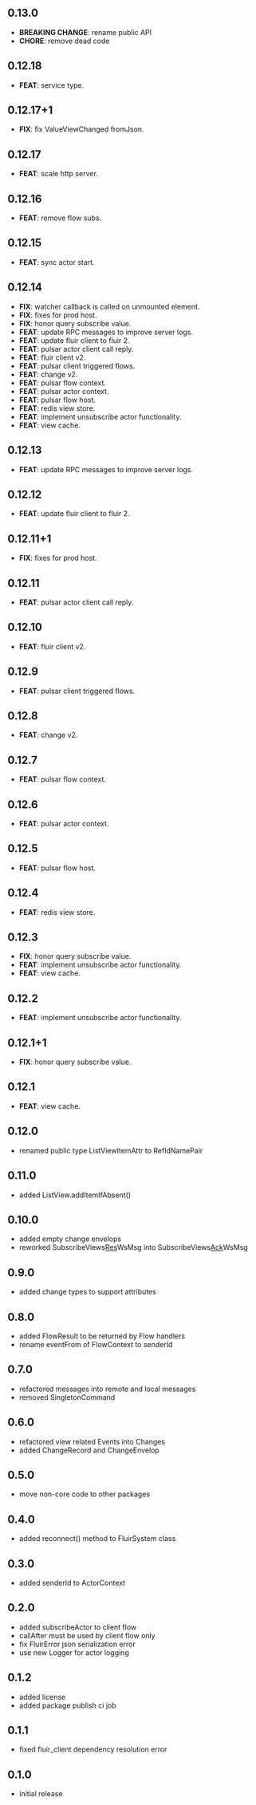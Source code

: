 ## 0.13.0

 - **BREAKING CHANGE**: rename public API
 - **CHORE**: remove dead code

## 0.12.18

 - **FEAT**: service type.

## 0.12.17+1

 - **FIX**: fix ValueViewChanged fromJson.

## 0.12.17

 - **FEAT**: scale http server.

## 0.12.16

 - **FEAT**: remove flow subs.

## 0.12.15

 - **FEAT**: sync actor start.

## 0.12.14

 - **FIX**: watcher callback is called on unmounted element.
 - **FIX**: fixes for prod host.
 - **FIX**: honor query subscribe value.
 - **FEAT**: update RPC messages to improve server logs.
 - **FEAT**: update fluir client to fluir 2.
 - **FEAT**: pulsar actor client call reply.
 - **FEAT**: fluir client v2.
 - **FEAT**: pulsar client triggered flows.
 - **FEAT**: change v2.
 - **FEAT**: pulsar flow context.
 - **FEAT**: pulsar actor context.
 - **FEAT**: pulsar flow host.
 - **FEAT**: redis view store.
 - **FEAT**: implement unsubscribe actor functionality.
 - **FEAT**: view cache.

## 0.12.13

 - **FEAT**: update RPC messages to improve server logs.

## 0.12.12

 - **FEAT**: update fluir client to fluir 2.

## 0.12.11+1

 - **FIX**: fixes for prod host.

## 0.12.11

 - **FEAT**: pulsar actor client call reply.

## 0.12.10

 - **FEAT**: fluir client v2.

## 0.12.9

 - **FEAT**: pulsar client triggered flows.

## 0.12.8

 - **FEAT**: change v2.

## 0.12.7

 - **FEAT**: pulsar flow context.

## 0.12.6

 - **FEAT**: pulsar actor context.

## 0.12.5

 - **FEAT**: pulsar flow host.

## 0.12.4

 - **FEAT**: redis view store.

## 0.12.3

 - **FIX**: honor query subscribe value.
 - **FEAT**: implement unsubscribe actor functionality.
 - **FEAT**: view cache.

## 0.12.2

 - **FEAT**: implement unsubscribe actor functionality.

## 0.12.1+1

 - **FIX**: honor query subscribe value.

## 0.12.1

 - **FEAT**: view cache.

## 0.12.0

- renamed public type ListViewItemAttr to RefIdNamePair

## 0.11.0

- added ListView.addItemIfAbsent()

## 0.10.0

- added empty change envelops
- reworked SubscribeViews<u>Res</u>WsMsg into SubscribeViews<u>Ack</u>WsMsg

## 0.9.0

- added change types to support attributes

## 0.8.0

- added FlowResult to be returned by Flow handlers
- rename eventFrom of FlowContext to senderId

## 0.7.0

- refactored messages into remote and local messages
- removed SingletonCommand

## 0.6.0

- refactored view related Events into Changes
- added ChangeRecord and ChangeEnvelop

## 0.5.0

- move non-core code to other packages

## 0.4.0

- added reconnect() method to FluirSystem class

## 0.3.0

- added senderId to ActorContext

## 0.2.0

- added subscribeActor to client flow
- callAfter must be used by client flow only
- fix FluirError json serialization error
- use new Logger for actor logging

## 0.1.2

- added license
- added package publish ci job

## 0.1.1

- fixed fluir_client dependency resolution error

## 0.1.0

- initial release

